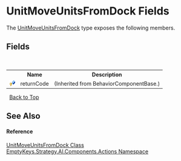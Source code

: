 # UnitMoveUnitsFromDock Fields
 

The <a href="T_EmptyKeys_Strategy_AI_Components_Actions_UnitMoveUnitsFromDock">UnitMoveUnitsFromDock</a> type exposes the following members.


## Fields
&nbsp;<table><tr><th></th><th>Name</th><th>Description</th></tr><tr><td>![Protected field](media/protfield.gif "Protected field")</td><td>returnCode</td><td> (Inherited from BehaviorComponentBase.)</td></tr></table>&nbsp;
<a href="#unitmoveunitsfromdock-fields">Back to Top</a>

## See Also


#### Reference
<a href="T_EmptyKeys_Strategy_AI_Components_Actions_UnitMoveUnitsFromDock">UnitMoveUnitsFromDock Class</a><br /><a href="N_EmptyKeys_Strategy_AI_Components_Actions">EmptyKeys.Strategy.AI.Components.Actions Namespace</a><br />
